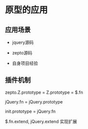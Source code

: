 # 原型的应用

## 应用场景

- jquery源码

- zepto源码

- 自身项目经验

## 插件机制

zepto.Z.prototype = Z.prototype = $.fn

jQuery.fn = jQuery.prototype

init.prototype = jQuery.fn

$.fn.extend, jQuery.extend 实现扩展